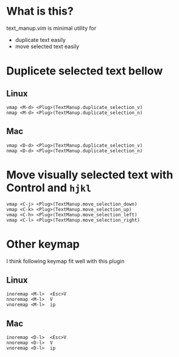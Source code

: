 What is this?
==================================
text_manup.vim is minimal utility for

  * duplicate text easily
  * move selected text easily

Duplicete selected text bellow
================================
Linux
-----------

    vmap <M-d> <Plug>(TextManup.duplicate_selection_v)
    nmap <M-d> <Plug>(TextManup.duplicate_selection_n)

Mac
-----------

    vmap <D-d> <Plug>(TextManup.duplicate_selection_v)
    nmap <D-d> <Plug>(TextManup.duplicate_selection_n)


Move visually selected text with Control and `hjkl`
===================================================

    vmap <C-j> <Plug>(TextManup.move_selection_down)
    vmap <C-k> <Plug>(TextManup.move_selection_up)
    vmap <C-h> <Plug>(TextManup.move_selection_left)
    vmap <C-l> <Plug>(TextManup.move_selection_right)


Other keymap
===================================================
I think following keymap fit well with this plugin

Linux
------------------------
    inoremap <M-l>  <Esc>V
    nnoremap <M-l>  V
    vnoremap <M-l>  ip

Mac
------------------------
    inoremap <D-l>  <Esc>V
    nnoremap <D-l>  V
    vnoremap <D-l>  ip
